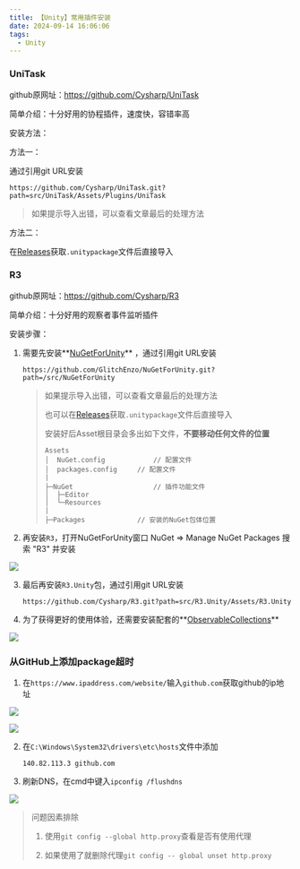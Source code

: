 ```yaml
---
title: 【Unity】常用插件安装
date: 2024-09-14 16:06:06
tags:
  - Unity
---
```


### UniTask

github原网址：https://github.com/Cysharp/UniTask

简单介绍：十分好用的协程插件，速度快，容错率高

安装方法：

方法一：

通过引用git URL安装

```url
https://github.com/Cysharp/UniTask.git?path=src/UniTask/Assets/Plugins/UniTask
```

> 如果提示导入出错，可以查看文章最后的处理方法

方法二：

在[Releases](https://github.com/Cysharp/UniTask/releases)获取`.unitypackage`文件后直接导入



### R3

github原网址：https://github.com/Cysharp/R3

简单介绍：十分好用的观察者事件监听插件

安装步骤：

1. 需要先安装**[NuGetForUnity](https://github.com/GlitchEnzo/NuGetForUnity)** ，通过引用git URL安装

   ```url
   https://github.com/GlitchEnzo/NuGetForUnity.git?path=/src/NuGetForUnity
   ```

   > 如果提示导入出错，可以查看文章最后的处理方法
   >
   > 也可以在[Releases](https://github.com/GlitchEnzo/NuGetForUnity/releases)获取`.unitypackage`文件后直接导入
   >
   > 安装好后Asset根目录会多出如下文件，**不要移动任何文件的位置**
   >
   > ```
   > Assets
   > │  NuGet.config			// 配置文件
   > │  packages.config		// 配置文件
   > |
   > ├─NuGet					// 插件功能文件
   > │  ├─Editor
   > │  └─Resources
   > |
   > ├─Packages				// 安装的NuGet包体位置
   > ```

2. 再安装`R3`，打开NuGetForUnity窗口 NuGet => Manage NuGet Packages 搜索 "R3" 并安装

<img class="half" src="/../images/unity/常用插件安装/安装R3-1.png"></img>

3. 最后再安装`R3.Unity`包，通过引用git URL安装

   ```url
   https://github.com/Cysharp/R3.git?path=src/R3.Unity/Assets/R3.Unity
   ```

4. 为了获得更好的使用体验，还需要安装配套的**[ObservableCollections](https://github.com/Cysharp/ObservableCollections)**

<img class="half" src="/../images/unity/常用插件安装/安装R3-2.png"></img>










### 从GitHub上添加package超时

1. 在`https://www.ipaddress.com/website/`输入`github.com`获取github的ip地址

<img class="half" src="/../images/unity/常用插件安装/GitHub_IP-1.png"></img>

<img class="half" src="/../images/unity/常用插件安装/GitHub_IP-2.png"></img>

2. 在`C:\Windows\System32\drivers\etc\hosts`文件中添加

   ```hosts
   140.82.113.3	github.com
   ```

3. 刷新DNS，在cmd中键入`ipconfig /flushdns`

<img class="half" src="/../images/unity/常用插件安装/刷新DNS.png"></img>

> 问题因素排除
>
> 1. 使用`git config --global http.proxy`查看是否有使用代理
>
> 2. 如果使用了就删除代理`git config -- global unset http.proxy`

